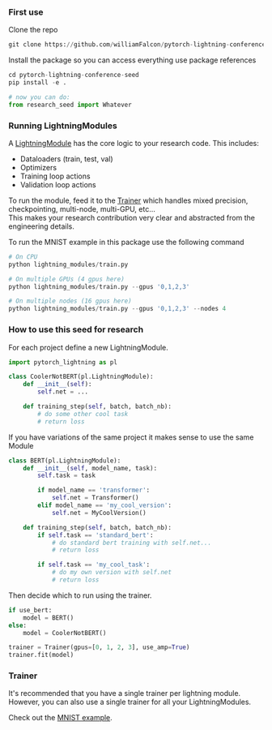 ### First use    
Clone the repo    

```python
git clone https://github.com/williamFalcon/pytorch-lightning-conference-seed    
```   

Install the package so you can access everything use package references  
```python
cd pytorch-lightning-conference-seed   
pip install -e .   

# now you can do:
from research_seed import Whatever   
```    

### Running LightningModules    
A [LightningModule](https://pytorch-lightning.readthedocs.io/en/latest/LightningModule/RequiredTrainerInterface/) has the core logic to your research code. This includes:   
- Dataloaders (train, test, val)   
- Optimizers
- Training loop actions  
- Validation loop actions  

To run the module, feed it to the [Trainer](https://pytorch-lightning.readthedocs.io/en/latest/Trainer/) which handles mixed precision, checkpointing, multi-node, multi-GPU, etc...   
This makes your research contribution very clear and abstracted from the engineering details.    

To run the MNIST example in this package use the following command   
```python
# On CPU
python lightning_modules/train.py   

# On multiple GPUs (4 gpus here)
python lightning_modules/train.py --gpus '0,1,2,3'    

# On multiple nodes (16 gpus here)    
python lightning_modules/train.py --gpus '0,1,2,3' --nodes 4   
```   

### How to use this seed for research   
For each project define a new LightningModule. 

```python
import pytorch_lightning as pl   

class CoolerNotBERT(pl.LightningModule):
    def __init__(self):
        self.net = ...

    def training_step(self, batch, batch_nb):
        # do some other cool task
        # return loss   
```   

If you have variations of the same project it makes sense to use the same Module
```python
class BERT(pl.LightningModule):
    def __init__(self, model_name, task):
        self.task = task

        if model_name == 'transformer':
            self.net = Transformer()
        elif model_name == 'my_cool_version':
            self.net = MyCoolVersion()

    def training_step(self, batch, batch_nb):
        if self.task == 'standard_bert':
            # do standard bert training with self.net...
            # return loss

        if self.task == 'my_cool_task':
            # do my own version with self.net
            # return loss
```   

Then decide which to run using the trainer.   
```python
if use_bert:
    model = BERT()
else:
    model = CoolerNotBERT()

trainer = Trainer(gpus=[0, 1, 2, 3], use_amp=True)
trainer.fit(model)
```

### Trainer   
It's recommended that you have a single trainer per lightning module. However, you can also use a single trainer for all your LightningModules.    

Check out the [MNIST example](https://github.com/williamFalcon/pytorch-lightning-conference-seed/tree/master/research_seed/mnist).  
